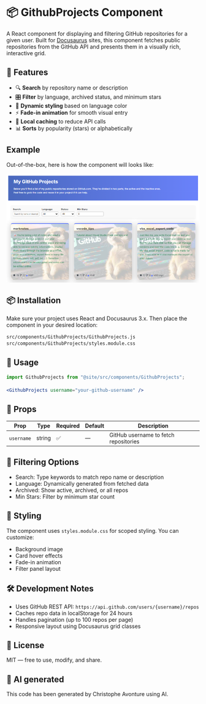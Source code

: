 # 📦 GithubProjects Component

A React component for displaying and filtering GitHub repositories for a given user. Built for [Docusaurus](https://docusaurus.io/) sites, this component fetches public repositories from the GitHub API and presents them in a visually rich, interactive grid.

## 🚀 Features

* 🔍 **Search** by repository name or description
* 🎛️ **Filter** by language, archived status, and minimum stars
* 🎨 **Dynamic styling** based on language color
* ⚡ **Fade-in animation** for smooth visual entry
* 🧠 **Local caching** to reduce API calls
* 📊 **Sorts** by popularity (stars) or alphabetically

## Example

Out-of-the-box, here is how the component will looks like:

![Example](sample.png)

## 📦 Installation

Make sure your project uses React and Docusaurus 3.x. Then place the component in your desired location:

```bash
src/components/GithubProjects/GithubProjects.js
src/components/GithubProjects/styles.module.css
```

## 🧪 Usage

```jsx
import GithubProjects from "@site/src/components/GithubProjects";

<GithubProjects username="your-github-username" />
```

## 🧾 Props

| Prop | Type | Required | Default | Description |
| --- |  --- | --- | --- | --- |
| `username` | string | ✅ | — | GitHub username to fetch repositories |

## 🧠 Filtering Options

* Search: Type keywords to match repo name or description
* Language: Dynamically generated from fetched data
* Archived: Show active, archived, or all repos
* Min Stars: Filter by minimum star count

## 🎨 Styling

The component uses `styles.module.css` for scoped styling. You can customize:

* Background image
* Card hover effects
* Fade-in animation
* Filter panel layout

## 🛠️ Development Notes

* Uses GitHub REST API: `https://api.github.com/users/{username}/repos`
* Caches repo data in localStorage for 24 hours
* Handles pagination (up to 100 repos per page)
* Responsive layout using Docusaurus grid classes

## 📄 License

MIT — free to use, modify, and share.

## 💬 AI generated

This code has been generated by Christophe Avonture using AI.

